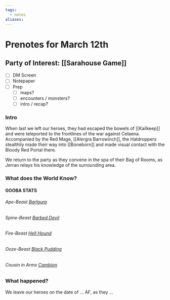 ```yaml
---
tags:
  - notes
aliases:
---
```


# Prenotes for March 12th
## Party of Interest: [[Sarahouse Game]]
- [ ] DM Screen
- [ ] Notepaper
- [ ] Prep
	- [ ] maps?
	- [ ] encounters / monsters?
	- [ ] intro / recap?

### Intro

When last we left our heroes, they had escaped the bowels of [[Kailkeep]] and were teleported to the frontlines of the war against Celaena. Accompanied by the Red Mage, [[Alergra Barrowinch]], the Hatdroppers stealthily made their way into [[Boneborn]] and made visual contact with the Bloody Red Portal there.

We return to the party as they convene in the spa of their Bag of Rooms, as Jerran relays his knowledge of the surrounding area.

### What does the World Know?

#### GOOBA STATS
###### Ape-Beast [Barlgura](https://www.aidedd.org/dnd/monstres.php?vo=barlgura)
###### Spine-Beast [Barbed Devil](https://www.aidedd.org/dnd/monstres.php?vo=barbed-devil)
###### Fire-Beast [Hell Hound](https://www.aidedd.org/dnd/monstres.php?vo=hell-hound)
###### Ooze-Beast [Black Pudding](https://www.aidedd.org/dnd/monstres.php?vo=black-pudding)
###### Cousin in Arms [Cambion](https://www.aidedd.org/dnd/monstres.php?vo=cambion)

### What happened?


We leave our heroes on the date of ... AF, as they ...